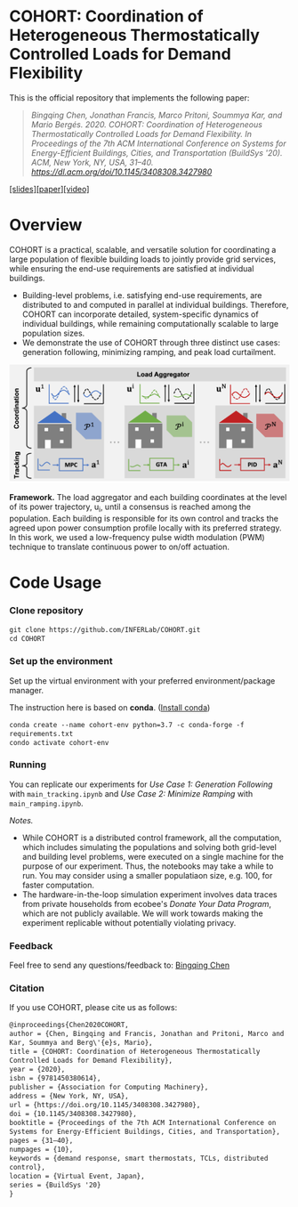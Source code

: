 # COHORT: Coordination of Heterogeneous Thermostatically Controlled Loads for Demand Flexibility

This is the official repository that implements the following paper:

> *Bingqing Chen, Jonathan Francis, Marco Pritoni, Soummya Kar, and Mario Bergés. 2020. COHORT: Coordination of Heterogeneous Thermostatically Controlled Loads for Demand Flexibility. In Proceedings of the 7th ACM International Conference on Systems for Energy-Efficient Buildings, Cities, and Transportation (BuildSys '20). ACM, New York, NY, USA, 31–40. https://dl.acm.org/doi/10.1145/3408308.3427980*

[[slides]](docs/slides.pdf)[[paper]](https://dl.acm.org/doi/10.1145/3408308.3427980)[[video]](https://www.youtube.com/watch?v=rH64WyPHCVE) 

# Overview
COHORT is a practical, scalable, and versatile solution for coordinating a large population of flexible building loads to jointly provide grid services, while ensuring the end-use requirements are satisfied at individual buildings. 
- Building-level problems, i.e. satisfying end-use requirements, are distributed to and computed in parallel at individual buildings. Therefore, COHORT can incorporate detailed, system-specific dynamics of individual buildings, while remaining computationally scalable to large population sizes.
- We demonstrate the use of COHORT through three distinct use cases: generation following, minimizing ramping, and peak load curtailment. 

<img src="docs/figs/framework.png" data-canonical-src="docs/figs/framework.png" width="600" />

**Framework.** The load aggregator and each building coordinates at the level of its power trajectory, u<sub>i</sub>, until a consensus is reached among the population. Each building is responsible for its own control and tracks the agreed upon power consumption profile locally with its preferred strategy. In this work, we used a low-frequency pulse width modulation (PWM) technique to translate continuous power to on/off actuation. 

<!--
<img src="docs/figs/coordination.png" data-canonical-src="docs/figs/coordination.png" width="600" />

**Coordination.** The u-update step is distributed to and computed in parallel at each TCL as a projection operation. The load aggregator calculates u¯, and then updates v¯ and w¯. Finally, the load aggregator broadcasts the u¯, v¯, and w¯ to the population. This procedure repeats until convergence.
-->

# Code Usage
### Clone repository
```
git clone https://github.com/INFERLab/COHORT.git
cd COHORT
```

### Set up the environment 
Set up the virtual environment with your preferred environment/package manager.

The instruction here is based on **conda**. ([Install conda](https://docs.anaconda.com/anaconda/install/))
```
conda create --name cohort-env python=3.7 -c conda-forge -f requirements.txt
condo activate cohort-env
```

<!-- 
Visit Anaconda official for the most recent conda installer for your system (https://www.anaconda.com/products/individual). Follow the installation instructions to install Anaconda on your system (https://docs.anaconda.com/anaconda/install/). 

Example linux instructions for the 2020.07 build:

```
cd
wget https://repo.anaconda.com/archive/Anaconda3-2020.07-Linux-x86_64.sh
bash /path/to/Anaconda3-2020.07-Linux-x86_64.sh
```
-->


### Running
You can replicate our experiments for *Use Case 1: Generation Following* with `main_tracking.ipynb` and *Use Case 2: Minimize Ramping* with `main_ramping.ipynb`.

*Notes.*
- While COHORT is a distributed control framework, all the computation, which includes simulating the populations and solving both grid-level and building level problems, were executed on a single machine for the purpose of our experiment. Thus, the notebooks may take a while to run. You may consider using a smaller populatiaon size, e.g. 100, for faster computation.
- The hardware-in-the-loop simulation experiment involves data traces from private households from ecobee's *Donate Your Data Program*, which are not publicly available. We will work towards making the experiment replicable without potentially violating privacy. 

### Feedback

Feel free to send any questions/feedback to: [Bingqing Chen](mailto:bingqinc@andrew.cmu.edu)

### Citation

If you use COHORT, please cite us as follows:

```
@inproceedings{Chen2020COHORT,
author = {Chen, Bingqing and Francis, Jonathan and Pritoni, Marco and Kar, Soummya and Berg\'{e}s, Mario},
title = {COHORT: Coordination of Heterogeneous Thermostatically Controlled Loads for Demand Flexibility},
year = {2020},
isbn = {9781450380614},
publisher = {Association for Computing Machinery},
address = {New York, NY, USA},
url = {https://doi.org/10.1145/3408308.3427980},
doi = {10.1145/3408308.3427980},
booktitle = {Proceedings of the 7th ACM International Conference on Systems for Energy-Efficient Buildings, Cities, and Transportation},
pages = {31–40},
numpages = {10},
keywords = {demand response, smart thermostats, TCLs, distributed control},
location = {Virtual Event, Japan},
series = {BuildSys '20}
}
```
